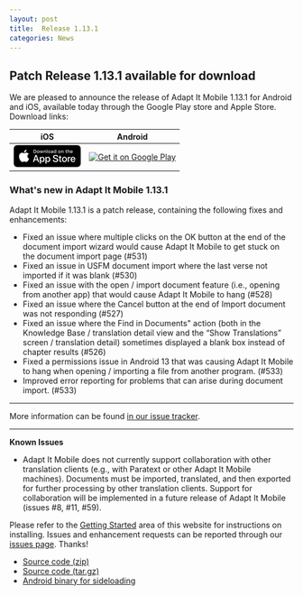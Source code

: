 ```yaml
---
layout: post
title:  Release 1.13.1
categories: News
---
```


## Patch Release 1.13.1 available for download

We are pleased to announce the release of Adapt It Mobile 1.13.1 for Android and iOS, available today through the Google Play store and Apple Store. Download links:

| iOS        | Android           |
|:-------------:|:-------------:| 
| <a href='https://itunes.apple.com/us/app/adapt-it-mobile/id1031605993?ls=1&mt=8'><img alt='Download on the App Store' src='https://raw.githubusercontent.com/adapt-it/adapt-it-mobile/gh-pages/assets/img/Download_on_the_App_Store_Badge_US-UK_RGB_blk_092917.png' /></a>     | <a href='https://play.google.com/store/apps/details?id=org.adaptit.adaptitmobile'><img alt='Get it on Google Play' height='60' width='155' src='https://play.google.com/intl/en_us/badges/images/generic/en_badge_web_generic.png'/></a> |

### What's new in Adapt It Mobile 1.13.1

Adapt It Mobile 1.13.1 is a patch release, containing the following fixes and enhancements:

- Fixed an issue where multiple clicks on the OK button at the end of the document import wizard would cause Adapt It Mobile to get stuck on the document import page (#531)
- Fixed an issue in USFM document import where the last verse not imported if it was blank (#530)
- Fixed an issue with the open / import document feature (i.e., opening from another app) that would cause Adapt It Mobile to hang (#528)
- Fixed an issue where the Cancel button at the end of Import document was not responding (#527)
- Fixed an issue where the Find in Documents" action (both in the Knowledge Base / translation detail view and the “Show Translations” screen / translation detail) sometimes displayed a blank box instead of chapter results (#526)
- Fixed a permissions issue in Android 13 that was causing Adapt It Mobile to hang when opening / importing a file from another program. (#533)
- Improved error reporting for problems that can arise during document import. (#533)

---

More information can be found [in our issue tracker](https://github.com/adapt-it/adapt-it-mobile/milestone/50?closed=1).

---

**Known Issues**

- Adapt It Mobile does not currently support collaboration with other translation clients (e.g., with Paratext or other Adapt It Mobile machines). Documents must be imported, translated, and then exported for further processing by other translation clients. Support for collaboration will be implemented in a future release of Adapt It Mobile (issues #8, #11, #59).

Please refer to the [Getting Started](https://adapt-it.github.io/adapt-it-mobile/getstarted/) area of this website for instructions on installing. Issues and enhancement requests can be reported through our [issues page](https://github.com/adapt-it/adapt-it-mobile/issues). Thanks!

- [Source code (zip)](https://github.com/adapt-it/adapt-it-mobile/archive/1.13.1.zip)
- [Source code (tar.gz)](https://github.com/adapt-it/adapt-it-mobile/archive/1.13.1.tar.gz)
- [Android binary for sideloading](https://github.com/adapt-it/adapt-it-mobile/releases/download/v1.13.1/app-release.47.apk)

